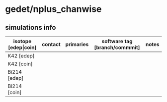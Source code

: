 # gedet/nplus_chanwise

## simulations info

| isotope \[edep\|coin\] | contact   | primaries | software tag \[branch/commmit\]  | notes            |
| ---------------------- | --------- | --------- | :------------------------------: | ---------------- |
|  K42 \[edep\]          |           |           |                                  |                  |
|  K42 \[coin\]          |           |           |                                  |                  |
|  Bi214 \[edep\]        |           |           |                                  |                  |
|  Bi214 \[coin\]        |           |           |                                  |                  |
